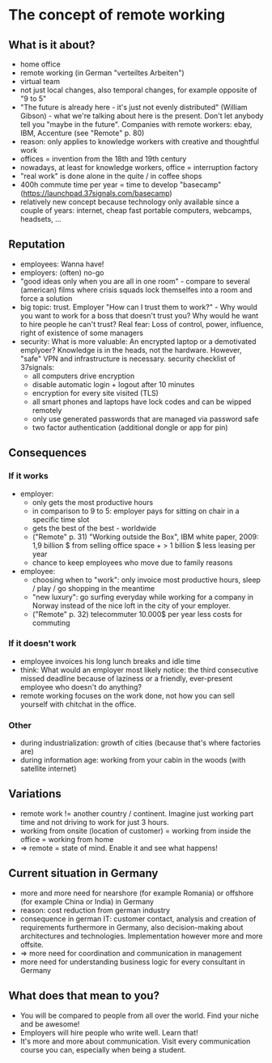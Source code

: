# The concept of remote working
## What is it about?
- home office
- remote working (in German "verteiltes Arbeiten")
- virtual team
- not just local changes, also temporal changes, for example opposite of "9 to 5"
- "The future is already here - it's just not evenly distributed" (William Gibson) - what we're talking about here is the present. Don't let anybody tell you "maybe in the future". Companies with remote workers: ebay, IBM, Accenture (see "Remote" p. 80)
- reason: only applies to knowledge workers with creative and thoughtful work
- offices = invention from the 18th and 19th century
- nowadays, at least for knowledge workers, office = interruption factory
- "real work" is done alone in the quite / in coffee shops
- 400h commute time per year = time to develop "basecamp" (https://launchpad.37signals.com/basecamp)
- relatively new concept because technology only available since a couple of years: internet, cheap fast portable computers, webcamps, headsets, ...

## Reputation
- employees: Wanna have!
- employers: (often) no-go
- "good ideas only when you are all in one room" - compare to several (american) films where crisis squads lock themselfes into a room and force a solution
- big topic: trust. Employer "How can I trust them to work?" - Why would you want to work for a boss that doesn't trust you? Why would he want to hire people he can't trust? Real fear: Loss of control, power, influence, right of existence of some managers
- security: What is more valuable: An encrypted laptop or a demotivated emplyoer? Knowledge is in the heads, not the hardware. However, "safe" VPN and infrastructure is necessary. security checklist of 37signals:
  - all computers drive encryption
  - disable automatic login + logout after 10 minutes
  - encryption for every site visited (TLS)
  - all smart phones and laptops have lock codes and can be wipped remotely
  - only use generated passwords that are managed via password safe
  - two factor authentication (additional dongle or app for pin)
 
## Consequences
### If it works
- employer:
  - only gets the most productive hours
  - in comparison to 9 to 5: employer pays for sitting on chair in a specific time slot
  - gets the best of the best - worldwide
  - ("Remote" p. 31) "Working outside the Box", IBM white paper, 2009: 1,9 billion $ from selling office space + > 1 billion $ less leasing per year
  - chance to keep employees who move due to family reasons
- employee:
  - choosing when to "work": only invoice most productive hours, sleep / play / go shopping in the meantime
  - "new luxury": go surfing everyday while working for a company in Norway instead of the nice loft in the city of your employer.
  - ("Remote" p. 32) telecommuter 10.000$ per year less costs for commuting

### If it doesn't work
- employee invoices his long lunch breaks and idle time
- think: What would an employer most likely notice: the third consecutive missed deadline because of laziness or a friendly, ever-present employee who doesn't do anything?
- remote working focuses on the work done, not how you can sell yourself with chitchat in the office.

### Other
- during industrialization: growth of cities (because that's where factories are)
- during information age: working from your cabin in the woods (with satellite internet)

## Variations
- remote work != another country / continent. Imagine just working part time and not driving to work for just 3 hours.
- working from onsite (location of customer) = working from inside the office = working from home
- => remote = state of mind. Enable it and see what happens!

## Current situation in Germany
- more and more need for nearshore (for example Romania) or offshore (for example China or India) in Germany
- reason: cost reduction from german industry
- consequence in german IT: customer contact, analysis and creation of requirements furthermore in Germany, also decision-making about architectures and technologies. Implementation however more and more offsite.
- => more need for coordination and communication in management
- more need for understanding business logic for every consultant in Germany

## What does that mean to you?
- You will be compared to people from all over the world. Find your niche and be awesome!
- Employers will hire people who write well. Learn that!
- It's more and more about communication. Visit every communication course you can, especially when being a student.
